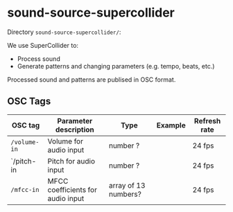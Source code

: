 # sound-source-supercollider

Directory `sound-source-supercollider/`:

We use SuperCollider to:

- Process sound
- Generate patterns and changing parameters (e.g. tempo, beats, etc.)

Processed sound and patterns are publised in OSC format.

## OSC Tags

| OSC tag | Parameter description | Type | Example | Refresh rate |
| --- | --- | --- | --- | --- |
| `/volume-in`  | Volume for audio input | number ? | | 24 fps |
| `/pitch-in | Pitch for audio input | number ? | |  24 fps |
| `/mfcc-in` | MFCC coefficients for audio input | array of 13 numbers? |  | 24 fps |

